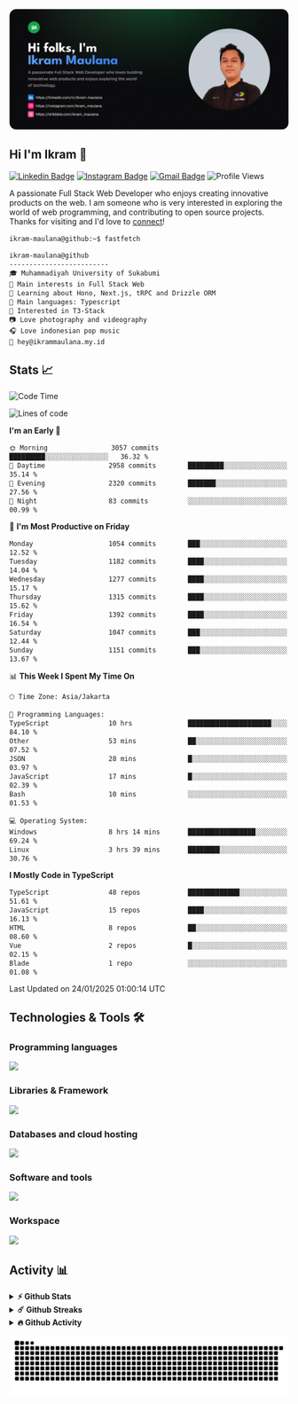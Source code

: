 ![IkramBanner](ikrambanner.png)

## Hi I'm Ikram 👋

[![Linkedin Badge](https://img.shields.io/badge/-ikram--maulana-blue?style=flat&logo=Linkedin&logoColor=white&link=https://links.ikrammaulana.my.id/s/linkedin)](https://links.ikrammaulana.my.id/s/linkedin)
[![Instagram Badge](https://img.shields.io/badge/-@ikram__maulana-purple?style=flat&logo=instagram&logoColor=white&link=https://links.ikrammaulana.my.id/s/instagram)](https://links.ikrammaulana.my.id/s/instagram)
[![Gmail Badge](https://img.shields.io/badge/-ikrammaulana-c14438?style=flat&logo=Gmail&logoColor=white&link=https://links.ikrammaulana.my.id/s/email)](https://links.ikrammaulana.my.id/s/email)
![Profile Views](https://komarev.com/ghpvc/?username=Ikram-Maulana)

A passionate Full Stack Web Developer who enjoys creating innovative products on the web. I am someone who is very interested in exploring the world of web programming, and contributing to open source projects. Thanks for visiting and I'd love to [connect](https://links.ikrammaulana.my.id/s/linkedin)!

```console
ikram-maulana@github:~$ fastfetch
```

```console
ikram-maulana@github
-------------------------
🎓 Muhammadiyah University of Sukabumi
🔎 Main interests in Full Stack Web
🌱 Learning about Hono, Next.js, tRPC and Drizzle ORM
🌟 Main languages: Typescript
🚩 Interested in T3-Stack
📷 Love photography and videography
🎧 Love indonesian pop music
📧 hey@ikrammaulana.my.id
```

## Stats 📈

<!--START_SECTION:waka-->
![Code Time](http://img.shields.io/badge/Code%20Time-2%2C346%20hrs%2010%20mins-blue)

![Lines of code](https://img.shields.io/badge/From%20Hello%20World%20I%27ve%20Written-13.4%20million%20lines%20of%20code-blue)

**I'm an Early 🐤** 

```text
🌞 Morning                3057 commits        █████████░░░░░░░░░░░░░░░░   36.32 % 
🌆 Daytime                2958 commits        █████████░░░░░░░░░░░░░░░░   35.14 % 
🌃 Evening                2320 commits        ███████░░░░░░░░░░░░░░░░░░   27.56 % 
🌙 Night                  83 commits          ░░░░░░░░░░░░░░░░░░░░░░░░░   00.99 % 
```
📅 **I'm Most Productive on Friday** 

```text
Monday                   1054 commits        ███░░░░░░░░░░░░░░░░░░░░░░   12.52 % 
Tuesday                  1182 commits        ████░░░░░░░░░░░░░░░░░░░░░   14.04 % 
Wednesday                1277 commits        ████░░░░░░░░░░░░░░░░░░░░░   15.17 % 
Thursday                 1315 commits        ████░░░░░░░░░░░░░░░░░░░░░   15.62 % 
Friday                   1392 commits        ████░░░░░░░░░░░░░░░░░░░░░   16.54 % 
Saturday                 1047 commits        ███░░░░░░░░░░░░░░░░░░░░░░   12.44 % 
Sunday                   1151 commits        ███░░░░░░░░░░░░░░░░░░░░░░   13.67 % 
```


📊 **This Week I Spent My Time On** 

```text
🕑︎ Time Zone: Asia/Jakarta

💬 Programming Languages: 
TypeScript               10 hrs              █████████████████████░░░░   84.10 % 
Other                    53 mins             ██░░░░░░░░░░░░░░░░░░░░░░░   07.52 % 
JSON                     28 mins             █░░░░░░░░░░░░░░░░░░░░░░░░   03.97 % 
JavaScript               17 mins             █░░░░░░░░░░░░░░░░░░░░░░░░   02.39 % 
Bash                     10 mins             ░░░░░░░░░░░░░░░░░░░░░░░░░   01.53 % 

💻 Operating System: 
Windows                  8 hrs 14 mins       █████████████████░░░░░░░░   69.24 % 
Linux                    3 hrs 39 mins       ████████░░░░░░░░░░░░░░░░░   30.76 % 
```

**I Mostly Code in TypeScript** 

```text
TypeScript               48 repos            █████████████░░░░░░░░░░░░   51.61 % 
JavaScript               15 repos            ████░░░░░░░░░░░░░░░░░░░░░   16.13 % 
HTML                     8 repos             ██░░░░░░░░░░░░░░░░░░░░░░░   08.60 % 
Vue                      2 repos             █░░░░░░░░░░░░░░░░░░░░░░░░   02.15 % 
Blade                    1 repo              ░░░░░░░░░░░░░░░░░░░░░░░░░   01.08 % 
```




 Last Updated on 24/01/2025 01:00:14 UTC
<!--END_SECTION:waka-->

## Technologies & Tools 🛠️

### Programming languages

<a href="https://skillicons.dev">
<img src="https://skillicons.dev/icons?i=html,css,sass,js,ts,php,py" />
</a>

### Libraries & Framework

<a href="https://skillicons.dev">
<img src="https://skillicons.dev/icons?i=react,vue,next,laravel,express,tailwind,bootstrap">
</a>

### Databases and cloud hosting

<a href="https://skillicons.dev">
<img src="https://skillicons.dev/icons?i=sqlite,mysql,postgresql,redis,vercel,cloudflare" />
</a>

### Software and tools

<a href="https://skillicons.dev">
<img src="https://skillicons.dev/icons?i=github,vscode,postman,figma&perline=11" />
</a>

### Workspace

<a href="https://skillicons.dev">
<img src="https://skillicons.dev/icons?i=apple,ubuntu,windows&perline=11" />
</a>

## Activity 📊

<details>
  <summary><b>⚡ Github Stats</b></summary>

  <br />
  <img height="180em" src="https://github-readme-stats-eight-theta.vercel.app/api?username=ikram-maulana&show_icons=true&hide_border=true&&count_private=true&include_all_commits=true" />
  <img height="180em" src="https://github-readme-stats-eight-theta.vercel.app/api/top-langs/?username=ikram-maulana&show_icons=true&hide_border=true&layout=compact&langs_count=8"/>
</details>

<details>
  <summary><b>☄️ Github Streaks</b></summary>

  <br />
  <img height="180em" src="https://github-readme-streak-stats.herokuapp.com/?user=ikram-maulana&hide_border=true" />
</details>

<details>
  <summary><b>🔥 Github Activity</b></summary>

  <br />
  <img height="180em" src="https://github-readme-activity-graph.vercel.app/graph?username=ikram-maulana&theme=github-light" />
</details>

![snake gif](https://github.com/ikram-maulana/ikram-maulana/blob/output/github-snake.svg)
